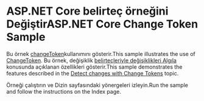 # <a name="aspnet-core-change-token-sample"></a><span data-ttu-id="93d83-101">ASP.NET Core belirteç örneğini Değiştir</span><span class="sxs-lookup"><span data-stu-id="93d83-101">ASP.NET Core Change Token Sample</span></span>

<span data-ttu-id="93d83-102">Bu örnek [changeToken](https://docs.microsoft.com/dotnet/api/microsoft.extensions.primitives.changetoken)kullanımını gösterir.</span><span class="sxs-lookup"><span data-stu-id="93d83-102">This sample illustrates the use of [ChangeToken](https://docs.microsoft.com/dotnet/api/microsoft.extensions.primitives.changetoken).</span></span> <span data-ttu-id="93d83-103">Bu örnek, değişiklik [belirteçleriyle değişiklikleri Algıla](https://docs.microsoft.com/aspnet/core/fundamentals/change-tokens) konusunda açıklanan özellikleri gösterir.</span><span class="sxs-lookup"><span data-stu-id="93d83-103">This sample demonstrates the features described in the [Detect changes with Change Tokens](https://docs.microsoft.com/aspnet/core/fundamentals/change-tokens) topic.</span></span>

<span data-ttu-id="93d83-104">Örneği çalıştırın ve Dizin sayfasındaki yönergeleri izleyin.</span><span class="sxs-lookup"><span data-stu-id="93d83-104">Run the sample and follow the instructions on the Index page.</span></span>
